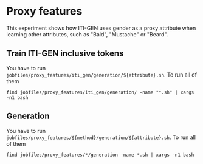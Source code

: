 # Proxy features
This experiment shows how ITI-GEN uses gender as a proxy attribute when learning other attributes, such as "Bald", "Mustache" or "Beard". 

## Train ITI-GEN inclusive tokens
You have to run `jobfiles/proxy_features/iti_gen/generation/${attribute}.sh`. To run all of them
```shell
find jobfiles/proxy_features/iti_gen/generation/ -name "*.sh" | xargs -n1 bash
```

## Generation
You have to run `jobfiles/proxy_features/${method}/generation/${attribute}.sh`. To run all of them
```shell
find jobfiles/proxy_features/*/generation -name *.sh | xargs -n1 bash
```
